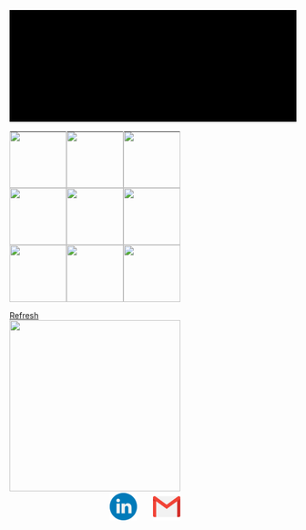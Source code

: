 
![](https://raw.githubusercontent.com/pradeep98/pradeep98/main/src/index.svg)

<div style="text-align: center;">
    <table style="height: 300px; width: 300px;">
        <tr style="border: tomato; border-radius: 1px;">
            <td id="00" style="padding: 0px; width: 100px; height: 100px; text-align: center;">
                <a href="https://pradeeptictac.herokuapp.com/playermove/00">
                    <img src="https://pradeeptictac.herokuapp.com/static/images/on00.png" style="width: 100%; height: 100%;" />
                </a>
            </td>
            <td id="01" style="padding: 0px; width: 100px; height: 100px; text-align: center;">
                <a href="https://pradeeptictac.herokuapp.com/playermove/01">
                    <img src="https://pradeeptictac.herokuapp.com/static/images/on01.png" style="width: 100%; height: 100%;" />
                </a>
            </td>
            <td id="02" style="padding: 0px; width: 100px; height: 100px; text-align: center;">
                <a href="https://pradeeptictac.herokuapp.com/playermove/02">
                    <img src="https://pradeeptictac.herokuapp.com/static/images/on02.png" style="width: 100%; height: 100%;" />
                </a>
            </td>
        </tr>
        <tr style="border: 1px tomato;">
            <td id="10" style="padding: 0px; width: 100px; height: 100px; text-align: center;">
                <a href="https://pradeeptictac.herokuapp.com/playermove/10">
                    <img src="https://pradeeptictac.herokuapp.com/static/images/on10.png" style="width: 100%; height: 100%;" />
                </a>
            </td>
            <td id="11" style="padding: 0px; width: 100px; height: 100px; text-align: center;">
                <a href="https://pradeeptictac.herokuapp.com/playermove/11">
                    <img src="https://pradeeptictac.herokuapp.com/static/images/on11.png" style="width: 100%; height: 100%;" />
                </a>
            </td>
            <td id="12" style="padding: 0px; width: 100px; height: 100px; text-align: center;">
                <a href="https://pradeeptictac.herokuapp.com/playermove/12">
                    <img src="https://pradeeptictac.herokuapp.com/static/images/on12.png" style="width: 100%; height: 100%;" />
                </a>
            </td>
        </tr>
        <tr style="border: 1px tomato;">
            <td id="20" style="padding: 0px; width: 100px; height: 100px; text-align: center;">
                <a href="https://pradeeptictac.herokuapp.com/playermove/20">
                    <img src="https://pradeeptictac.herokuapp.com/static/images/on20.png" style="width: 100%; height: 100%;" />
                </a>
            </td>
            <td id="21" style="padding: 0px; width: 100px; height: 100px; text-align: center;">
                <a href="https://pradeeptictac.herokuapp.com/playermove/21">
                    <img src="https://pradeeptictac.herokuapp.com/static/images/on21.png" style="width: 100%; height: 100%;" />
                </a>
            </td>
            <td id="22" style="padding: 0px; width: 100px; height: 100px; text-align: center;">
                <a href="https://pradeeptictac.herokuapp.com/playermove/22">
                    <img src="https://pradeeptictac.herokuapp.com/static/images/on22.png" style="width: 100%; height: 100%;" />
                </a>
            </td>
        </tr>
    </table>
</div>
<a href="https://pradeeptictac.herokuapp.com/playermove/99">
Refresh
</a>
<div>
    <img src="https://pradeeptictac.herokuapp.com/static/images/onresult.png" style="width: 300px; height: 300px;" />
</div>



<div style="width:100%; display:inline-block;">
  <div style="overflow: auto; width:30%; display: table; margin: 0 auto;"> 
  	<span style="float:left; width:50%;">
      
   <a href="https://www.linkedin.com/in/pradeep-turan-35470417a/">
      <img src="./src/linkedin.svg" width="48">
   </a>
      
   </span>
  
<span style="float:left; width:50%; " >
  
   <a href="https://mail.google.com/mail/?view=cm&fs=1&to=pradeep.t16@iiits.in&su=Reg:&body=Hi Pradeep, This is ....">
      <img src="./src/gmail.svg" width="48">
   </a>
      
   </span>
  </div>
  </div>
